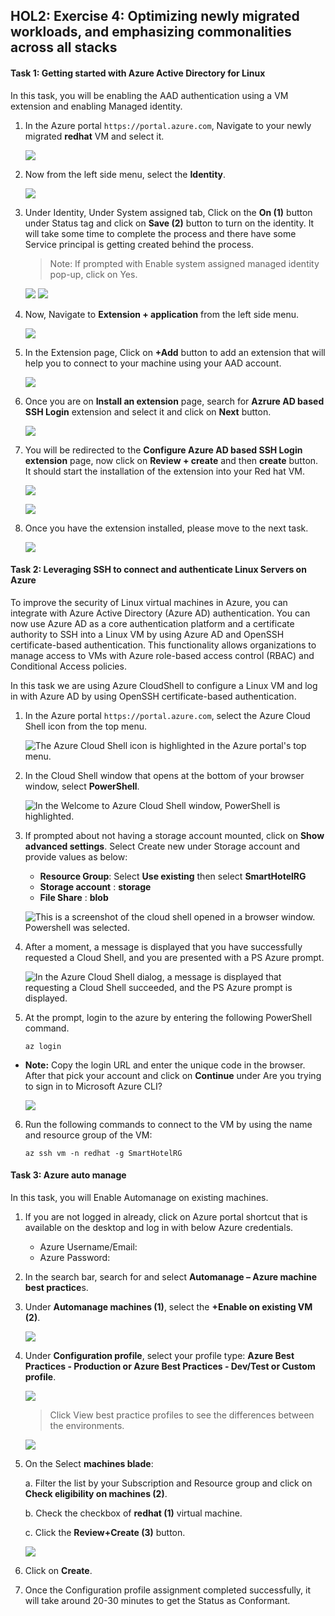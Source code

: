 ## HOL2: Exercise 4: Optimizing newly migrated workloads, and emphasizing commonalities across all stacks

#### Task 1: Getting started with Azure Active Directory for Linux 

In this task, you will be enabling the AAD authentication using a VM extension and enabling Managed identity. 

1. In the Azure portal `https://portal.azure.com`, Navigate to your newly migrated **redhat** VM and select it.
    
    ![](Images/upd-redhatrg.png)
    
2. Now from the left side menu, select the **Identity**.

    ![](Images/identityt.png)

3. Under Identity, Under System assigned tab, Click on the **On (1)** button under Status tag and click on **Save (2)** button to turn on the identity. It will take some time to complete the process and there have some Service principal is getting created behind the process.

     > Note: If prompted with Enable system assigned managed identity pop-up, click on Yes.

      ![](Images/turinon.png)
      ![](Images/identidone.png)
      
4. Now, Navigate to **Extension + application** from the left side menu.
   
    ![](Images/extension.png)

5. In the Extension page, Click on **+Add** button to add an extension that will help you to connect to your machine using your AAD account.

    ![](Images/addexn.png)

6. Once you are on **Install an extension** page, search for **Azrure AD based SSH Login** extension and select it and click on **Next** button.

    ![](Images/aaadextensfd.png)

7. You will be redirected to the **Configure Azure AD based SSH Login extension** page, now click on **Review + create** and then **create** button. It should start the installation of the extension into your Red hat VM.

    ![](Images/creasd.png)
    
    ![](Images/extensionds.png)

8. Once you have the extension installed, please move to the next task.

    ![](Images/completed.png)

#### Task 2: Leveraging SSH to connect and authenticate Linux Servers on Azure 

To improve the security of Linux virtual machines in Azure, you can integrate with Azure Active Directory (Azure AD) authentication. You can now use Azure AD as a core authentication platform and a certificate authority to SSH into a Linux VM by using Azure AD and OpenSSH certificate-based authentication. This functionality allows organizations to manage access to VMs with Azure role-based access control (RBAC) and Conditional Access policies.

In this task we are using Azure CloudShell to configure a Linux VM and log in with Azure AD by using OpenSSH certificate-based authentication.

1. In the Azure portal `https://portal.azure.com`, select the Azure Cloud Shell icon from the top menu.

   ![The Azure Cloud Shell icon is highlighted in the Azure portal's top menu.](Images/cloud-shell-icon.png "Azure Cloud Shell")

2. In the Cloud Shell window that opens at the bottom of your browser window, select **PowerShell**.

   ![In the Welcome to Azure Cloud Shell window, PowerShell is highlighted.](Images/cloud-shell-select-powershell.png "Azure Cloud Shell")

3. If prompted about not having a storage account mounted, click on **Show advanced settings**. Select Create new under Storage account and provide values as below: 
  
      - **Resource Group**: Select **Use existing** then select **SmartHotelRG**
      - **Storage account** : **storage<inject key="DeploymentID" enableCopy="false" />**
      - **File Share** : **blob**

   ![This is a screenshot of the cloud shell opened in a browser window. Powershell was selected.](Images/b4-image36.png "Azure Cloud Shell")

4. After a moment, a message is displayed that you have successfully requested a Cloud Shell, and you are presented with a PS Azure prompt.

   ![In the Azure Cloud Shell dialog, a message is displayed that requesting a Cloud Shell succeeded, and the PS Azure prompt is displayed.](Images/cloud-shell-ps-azure-prompt.png "Azure Cloud Shell")
   
5. At the prompt, login to the azure by entering the following PowerShell command.

     ```
     az login
     ```
  
  - **Note:** Copy the login URL and enter the unique code in the browser. After that pick your account and click on **Continue** under Are you trying to sign in to Microsoft Azure CLI?
  
     ![](Images/azlogin.png)
   
6. Run the following commands to connect to the VM by using the name and resource group of the VM:

      ```
      az ssh vm -n redhat -g SmartHotelRG
      ```
  

#### Task 3: Azure auto manage

In this task, you will Enable Automanage on existing machines.

1. If you are not logged in already, click on Azure portal shortcut that is available on the desktop and log in with below Azure credentials.
    * Azure Username/Email: <inject key="AzureAdUserEmail"></inject> 
    * Azure Password: <inject key="AzureAdUserPassword"></inject>

2. In the search bar, search for and select **Automanage – Azure machine best practice**s.

3. Under **Automanage machines (1)**, select the **+Enable on existing VM (2)**.
   
   ![](Images/upd-zero-vm-list-view.png)

4. Under **Configuration profile**, select your profile type: **Azure Best Practices - Production or Azure Best Practices - Dev/Test or Custom profile**.
   
   ![](Images/upd-existing-vm-quick-create.png)
   
   > Click View best practice profiles to see the differences between the environments.
    
   ![](Images/upd-browse-production-profile.png)

5. On the Select **machines blade**:

   a. Filter the list by your Subscription and Resource group and click on **Check eligibility on machines (2)**.
   
   b. Check the checkbox of **redhat (1)** virtual machine.
   
   c. Click the **Review+Create (3)** button.
   
   ![](Images/upd-redhatautomanage.png)

6. Click on **Create**.

7. Once the Configuration profile assignment completed successfully, it will take around 20-30 minutes to get the Status as Conformant.
